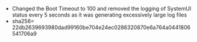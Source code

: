- Changed the Boot Timeout to 100 and removed the logging of SystemUI status every 5 seconds as it was generating excessively large log files
- sha256=
22db2639693980dad99160be704e24ec0286320870e6a764a0441806541706a9
